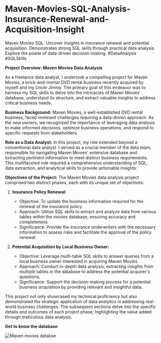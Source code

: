 # Maven-Movies-SQL-Analysis-Insurance-Renewal-and-Acquisition-Insight
Maven Movies SQL: Uncover insights in insurance renewal and potential acquisition. Demonstrates strong SQL skills through practical data analysis. Explore the power of data-driven decision-making. #DataAnalysis #SQLSkills


**Project Overview: Maven Movies Data Analysis**

As a freelance data analyst, I undertook a compelling project for Maven Movies, a brick-and-mortar DVD rental business recently acquired by myself and my Uncle Jimmy. The primary goal of this endeavor was to harness my SQL skills to delve into the intricacies of Maven Movies' database, understand its structure, and extract valuable insights to address critical business needs.

**Business Background:**
Maven Movies, a well-established DVD rental business, faced imminent challenges requiring a data-driven approach. As the new owners, we recognized the importance of leveraging data analysis to make informed decisions, optimize business operations, and respond to specific requests from stakeholders.

**Role as a Data Analyst:**
In this project, my role extended beyond a conventional data analyst. I served as a crucial member of the data team, responsible for navigating Maven Movies' extensive database and extracting pertinent information to meet distinct business requirements. This multifaceted role required a comprehensive understanding of SQL, data extraction, and analytical skills to provide actionable insights.

**Objectives of the Project:**
The Maven Movies data analysis project comprised two distinct phases, each with its unique set of objectives:

1. **Insurance Policy Renewal:**
   - Objective: To update the business information required for the renewal of the insurance policy.
   - Approach: Utilize SQL skills to extract and analyze data from various tables within the movies database, ensuring accuracy and completeness.
   - Significance: Provide the insurance underwriters with the necessary information to assess risks and facilitate the approval of the policy renewal.

2. **Potential Acquisition by Local Business Owner:**
   - Objective: Leverage multi-table SQL skills to answer queries from a local business owner interested in acquiring Maven Movies.
   - Approach: Conduct in-depth data analysis, extracting insights from multiple tables in the database to address the potential acquirer's questions.
   - Significance: Support the decision-making process for a potential business acquisition by providing relevant and insightful data.

This project not only showcased my technical proficiency but also demonstrated the strategic application of data analytics in addressing real-world business challenges. The subsequent sections delve into the specific details and outcomes of each project phase, highlighting the value added through meticulous data analysis.


**Get to know the database**

![Maven movies databse](https://github.com/vickbrownk/Maven-Movies-SQL-Analysis-Insurance-Renewal-and-Acquisition-Insight/assets/55210893/a497f3a2-ad3a-4a0e-90ba-0b8db14ae0f3)
